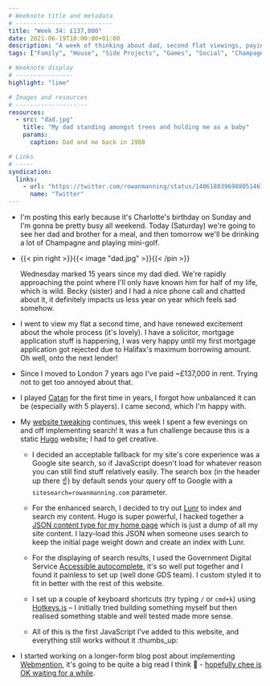 ```yaml
---
# Weeknote title and metadata
# ---------------------------
title: "Week 34: £137,000"
date: 2021-06-19T10:00:00+01:00
description: "A week of thinking about dad, second flat viewings, paying London rent for 7 years, and making my static website searchable."
tags: ["Family", "House", "Side Projects", "Games", "Social", "Champagne", "Board Games", "Catan", "Writing"]

# Weeknote display
# ----------------
highlight: "lime"

# Images and resources
# --------------------
resources:
  - src: "dad.jpg"
    title: "My dad standing amongst trees and holding me as a baby"
    params:
      caption: Dad and me back in 1988

# Links
# -----
syndication:
  links:
    - url: "https://twitter.com/rowanmanning/status/1406180396988051467"
      name: "Twitter"
---
```


  * I'm posting this early because it's Charlotte's birthday on Sunday and I'm gonna be pretty busy all weekend. Today (Saturday) we're going to see her dad and brother for a meal, and then tomorrow we'll be drinking a lot of Champagne and playing mini-golf.

  * {{< pin right >}}{{< image "dad.jpg" >}}{{< /pin >}}
  
    Wednesday marked 15 years since my dad died. We're rapidly approaching the point where I'll only have known him for half of my life, which is wild. Becky (sister) and I had a nice phone call and chatted about it, it definitely impacts us less year on year which feels sad somehow.

  * I went to view my flat a second time, and have renewed excitement about the whole process (it's lovely). I have a solicitor, mortgage application stuff is happening, I was very happy until my first mortgage application got rejected due to Halifax's maximum borrowing amount. Oh well, onto the next lender!
  
  * Since I moved to London 7 years ago I've paid ~£137,000 in rent. Trying not to get too annoyed about that.

  * I played [Catan](https://boardgamegeek.com/boardgame/13/catan) for the first time in years, I forgot how unbalanced it can be (especially with 5 players). I came second, which I'm happy with.

  * My [website tweaking](/weeknotes/33/) continues, this week I spent a few evenings on and off implementing search! It was a fun challenge because this is a static [Hugo](https://gohugo.io/) website; I had to get creative.

    * I decided an acceptable fallback for my site's core experience was a Google site search, so if JavaScript doesn't load for whatever reason you can still find stuff relatively easily. The search box (in the header up there :point_up:) by default sends your query off to Google with a `sitesearch=rowanmanning.com` parameter.

    * For the enhanced search, I decided to try out [Lunr](https://lunrjs.com/) to index and search my content. Hugo is super powerful, I hacked together a [JSON content type for my home page](/index.lunr.json) which is just a dump of all my site content. I lazy-load this JSON when someone uses search to keep the initial page weight down and create an index with Lunr.

    * For the displaying of search results, I used the Government Digital Service [Accessible autocomplete](https://github.com/alphagov/accessible-autocomplete), it's so well put together and I found it painless to set up (well done GDS team). I custom styled it to fit in better with the rest of this website.

    * I set up a couple of keyboard shortcuts (try typing `/` or `cmd+k`) using [Hotkeys.js](https://wangchujiang.com/hotkeys/) – I initially tried building something myself but then realised something stable and well tested made more sense.

    * All of this is the first JavaScript I've added to this website, and everything still works without it :thumbs_up:

  * I started working on a longer-form blog post about implementing [Webmention](https://indieweb.org/Webmention), it's going to be quite a big read I think :grimacing: - [hopefully chee is OK waiting for a while](https://chee.party/2021/06/15/1328/).
